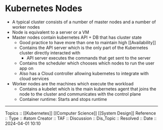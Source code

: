 # Kubernetes Nodes

- A typical cluster consists of a number of master nodes and a number of worker nodes
- Node is equivalent to a server or a VM
- Master nodes contain kubernetes API + DB that has cluster state 
	- Good practice to have more than one to maintain high [[Availability]]
	- Contains the API server which is the only part of the Kubernetes cluster directly interacted with
		- API server executes the commands that get sent to the server 
	- Contains the scheduler which chooses which nodes to run the user app on
	- Also has a Cloud controller allowing kubernetes to integrate with cloud services
- Worker nodes are the machines which execute the workload
	- Contains a kubelet which is the main kubernetes agent that joins the node to the cluster and communicates with the control plane 
	- Container runtime: Starts and stops runtime
---
Topics :: [[Kubernetes]] [[Computer Science]] [[System Design]]
Reference ::
Type :: #atom
Creator ::
TAF ::
Discussion ::
Dis_Topic :: 
Resolved ::
Date :: 2024-04-01 10:10
